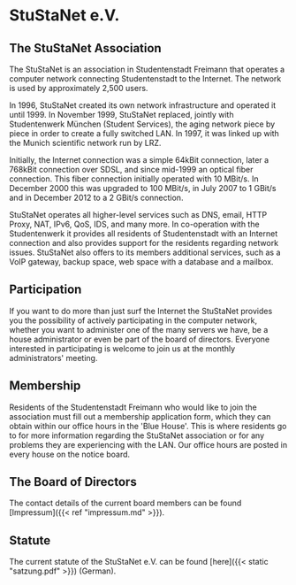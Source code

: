 # StuStaNet e.V.

## The StuStaNet Association
The StuStaNet is an association in Studentenstadt Freimann that operates a computer network connecting Studentenstadt to the Internet. The network is used by approximately 2,500 users.

In 1996, StuStaNet created its own network infrastructure and operated it until 1999. In November 1999, StuStaNet replaced, jointly with Studentenwerk München (Student Services), the aging network piece by piece in order to create a fully switched LAN. In 1997, it was linked up with the Munich scientific network run by LRZ.

Initially, the Internet connection was a simple 64kBit connection, later a 768kBit connection over SDSL, and since mid-1999 an optical fiber connection. This fiber connection initially operated with 10 MBit/s. In December 2000 this was upgraded to 100 MBit/s, in July 2007 to 1 GBit/s and in December 2012 to a 2 GBit/s connection.

StuStaNet operates all higher-level services such as DNS, email, HTTP Proxy, NAT, IPv6, QoS, IDS, and many more. In co-operation with the Studentenwerk it provides all residents of Studentenstadt with an Internet connection and also provides support for the residents regarding network issues. StuStaNet also offers to its members additional services, such as a VoIP gateway, backup space, web space with a database and a mailbox.

## Participation
If you want to do more than just surf the Internet the StuStaNet provides you the possibility of actively participating in the computer network, whether you want to administer one of the many servers we have, be a house administrator or even be part of the board of directors. Everyone interested in participating is welcome to join us at the monthly administrators' meeting.

## Membership
Residents of the Studentenstadt Freimann who would like to join the association must fill out a membership application form, which they can obtain within our office hours in the 'Blue House'. This is where residents go to for more information regarding the StuStaNet association or for any problems they are experiencing with the LAN. Our office hours are posted in every house on the notice board.

## The Board of Directors
The contact details of the current board members can be found [Impressum]({{< ref "impressum.md" >}}).

## Statute
The current statute of the StuStaNet e.V. can be found [here]({{< static "satzung.pdf" >}}) (German).
